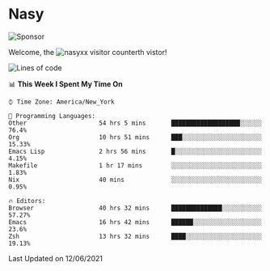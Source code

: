 # Nasy

<!--
<p align="center">
<img height="200" src="https://github-readme-stats.vercel.app/api?username=nasyxx&count_private=true&show_icons=true&theme=dracula&include_all_commits=true"/>
<img height="200" src="https://github-readme-stats.vercel.app/api/top-langs/?username=nasyxx&theme=dracula&hide=html,jupyter+notebook&count_private=true&show_icons=true"/>
</p>

  
----------------
-->

![Sponsor](https://img.shields.io/static/v1.svg?label=Sponsor&message=%E2%9D%A4&logo=GitHub&style=flat&color=pink)
 
Welcome, the ![nasyxx visitor counter](https://count.getloli.com/get/@nasyxx?theme=rule34)th vistor!
 
<!--START_SECTION:waka-->
![Lines of code](https://img.shields.io/badge/From%20Hello%20World%20I%27ve%20Written-5.4%20million%20lines%20of%20code-blue)

📊 **This Week I Spent My Time On** 

```text
⌚︎ Time Zone: America/New_York

💬 Programming Languages: 
Other                    54 hrs 5 mins       ███████████████████░░░░░░   76.4% 
Org                      10 hrs 51 mins      ███░░░░░░░░░░░░░░░░░░░░░░   15.33% 
Emacs Lisp               2 hrs 56 mins       █░░░░░░░░░░░░░░░░░░░░░░░░   4.15% 
Makefile                 1 hr 17 mins        ░░░░░░░░░░░░░░░░░░░░░░░░░   1.83% 
Nix                      40 mins             ░░░░░░░░░░░░░░░░░░░░░░░░░   0.95%

🔥 Editors: 
Browser                  40 hrs 32 mins      ██████████████░░░░░░░░░░░   57.27% 
Emacs                    16 hrs 42 mins      ██████░░░░░░░░░░░░░░░░░░░   23.6% 
Zsh                      13 hrs 32 mins      ████░░░░░░░░░░░░░░░░░░░░░   19.13%

```


 Last Updated on 12/06/2021
<!--END_SECTION:waka-->

<!-- ![visitors](https://visitor-badge.laobi.icu/badge?page_id=nasyxx.nasyxx) -->

